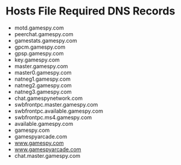 # Hosts File Required DNS Records

* motd.gamespy.com
* peerchat.gamespy.com
* gamestats.gamespy.com
* gpcm.gamespy.com
* gpsp.gamespy.com
* key.gamespy.com
* master.gamespy.com
* master0.gamespy.com
* natneg1.gamespy.com
* natneg2.gamespy.com
* natneg3.gamespy.com
* chat.gamespynetwork.com
* swbfrontpc.master.gamespy.com
* swbfrontpc.available.gamespy.com 
* swbfrontpc.ms4.gamespy.com
* available.gamespy.com
* gamespy.com
* gamespyarcade.com
* www.gamespy.com
* www.gamespyarcade.com
* chat.master.gamespy.com